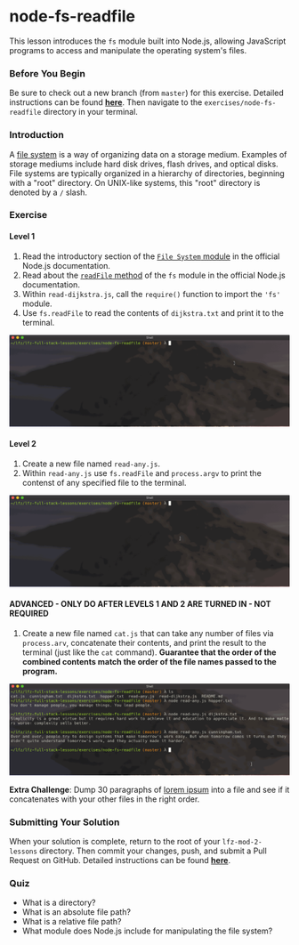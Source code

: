 # node-fs-readfile

This lesson introduces the `fs` module built into Node.js, allowing JavaScript programs to access and manipulate the operating system's files.

### Before You Begin

Be sure to check out a new branch (from `master`) for this exercise. Detailed instructions can be found [**here**](../../guides/before-each-exercise.md). Then navigate to the `exercises/node-fs-readfile` directory in your terminal.

### Introduction

A [file system](https://en.wikipedia.org/wiki/File_system) is a way of organizing data on a storage medium. Examples of storage mediums include hard disk drives, flash drives, and optical disks. File systems are typically organized in a hierarchy of directories, beginning with a "root" directory. On UNIX-like systems, this "root" directory is denoted by a `/` slash.

### Exercise

#### Level 1

1. Read the introductory section of the [`File System` module](https://nodejs.org/docs/latest-v10.x/api/fs.html#fs_file_system) in the official Node.js documentation.
1. Read about the [`readFile` method](https://nodejs.org/docs/latest-v10.x/api/fs.html#fs_fs_readfile_path_options_callback) of the `fs` module in the official Node.js documentation.
1. Within `read-dijkstra.js`, call the `require()` function to import the `'fs'` module.
1. Use `fs.readFile` to read the contents of `dijkstra.txt` and print it to the terminal.

<p align="middle">
  <img src="images/read-dijkstra.gif">
</p>

#### Level 2

1. Create a new file named `read-any.js`.
1. Within `read-any.js` use `fs.readFile` and `process.argv` to print the contenst of any specified file to the terminal.

<p align="middle">
  <img src="images/read-any.gif">
</p>

#### ADVANCED - ONLY DO AFTER LEVELS 1 AND 2 ARE TURNED IN - NOT REQUIRED

1. Create a new file named `cat.js` that can take any number of files via `process.arv`, concatenate their contents, and print the result to the terminal (just like the `cat` command). **Guarantee that the order of the combined contents match the order of the file names passed to the program.**

<p align="middle">
  <img src="images/cat.gif">
</p>

**Extra Challenge**: Dump 30 paragraphs of [lorem ipsum](https://www.lipsum.com/) into a file and see if it concatenates with your other files in the right order.

### Submitting Your Solution

When your solution is complete, return to the root of your `lfz-mod-2-lessons` directory. Then commit your changes, push, and submit a Pull Request on GitHub. Detailed instructions can be found [**here**](../../guides/after-each-exercise.md).

### Quiz

- What is a directory?
- What is an absolute file path?
- What is a relative file path?
- What module does Node.js include for manipulating the file system?
